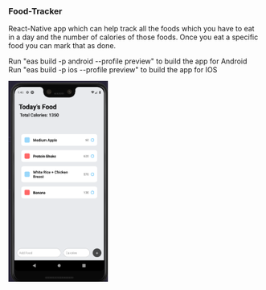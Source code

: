 ### Food-Tracker
React-Native app which can help track all the foods which you have to eat in a day and the number of calories of those foods.
Once you eat a specific food you can mark that as done.

Run "eas build -p android --profile preview" to build the app for Android
Run "eas build -p ios --profile preview" to build the app for IOS


<img src="/images/app.PNG" height="400" />